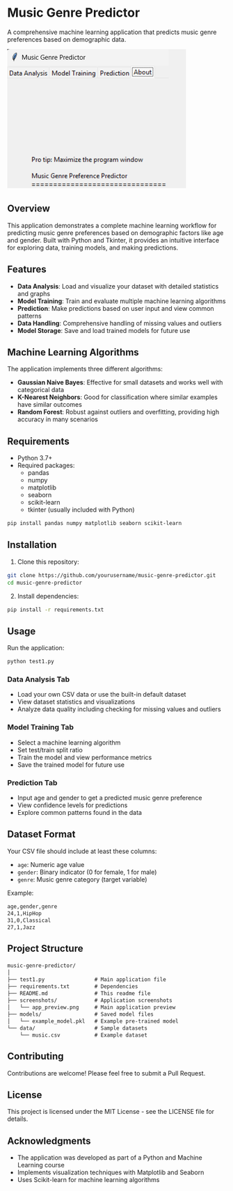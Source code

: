 # Music Genre Predictor

A comprehensive machine learning application that predicts music genre preferences based on demographic data.

![Music Genre Predictor](app_preview.png)

## Overview

This application demonstrates a complete machine learning workflow for predicting music genre preferences based on demographic factors like age and gender. Built with Python and Tkinter, it provides an intuitive interface for exploring data, training models, and making predictions.

## Features

- **Data Analysis**: Load and visualize your dataset with detailed statistics and graphs
- **Model Training**: Train and evaluate multiple machine learning algorithms
- **Prediction**: Make predictions based on user input and view common patterns
- **Data Handling**: Comprehensive handling of missing values and outliers
- **Model Storage**: Save and load trained models for future use

## Machine Learning Algorithms

The application implements three different algorithms:
- **Gaussian Naive Bayes**: Effective for small datasets and works well with categorical data
- **K-Nearest Neighbors**: Good for classification where similar examples have similar outcomes
- **Random Forest**: Robust against outliers and overfitting, providing high accuracy in many scenarios

## Requirements

- Python 3.7+
- Required packages:
  - pandas
  - numpy
  - matplotlib
  - seaborn
  - scikit-learn
  - tkinter (usually included with Python)

```bash
pip install pandas numpy matplotlib seaborn scikit-learn
```

## Installation

1. Clone this repository:
```bash
git clone https://github.com/yourusername/music-genre-predictor.git
cd music-genre-predictor
```

2. Install dependencies:
```bash
pip install -r requirements.txt
```

## Usage

Run the application:
```bash
python test1.py
```

### Data Analysis Tab
- Load your own CSV data or use the built-in default dataset
- View dataset statistics and visualizations
- Analyze data quality including checking for missing values and outliers

### Model Training Tab
- Select a machine learning algorithm
- Set test/train split ratio
- Train the model and view performance metrics
- Save the trained model for future use

### Prediction Tab
- Input age and gender to get a predicted music genre preference
- View confidence levels for predictions
- Explore common patterns found in the data

## Dataset Format

Your CSV file should include at least these columns:
- `age`: Numeric age value
- `gender`: Binary indicator (0 for female, 1 for male)
- `genre`: Music genre category (target variable)

Example:
```
age,gender,genre
24,1,HipHop
31,0,Classical
27,1,Jazz
```

## Project Structure

```
music-genre-predictor/
│
├── test1.py                # Main application file
├── requirements.txt        # Dependencies
├── README.md               # This readme file
├── screenshots/            # Application screenshots
│   └── app_preview.png     # Main application preview
├── models/                 # Saved model files
│   └── example_model.pkl   # Example pre-trained model
└── data/                   # Sample datasets
    └── music.csv           # Example dataset
```

## Contributing

Contributions are welcome! Please feel free to submit a Pull Request.

## License

This project is licensed under the MIT License - see the LICENSE file for details.

## Acknowledgments

- The application was developed as part of a Python and Machine Learning course
- Implements visualization techniques with Matplotlib and Seaborn
- Uses Scikit-learn for machine learning algorithms
